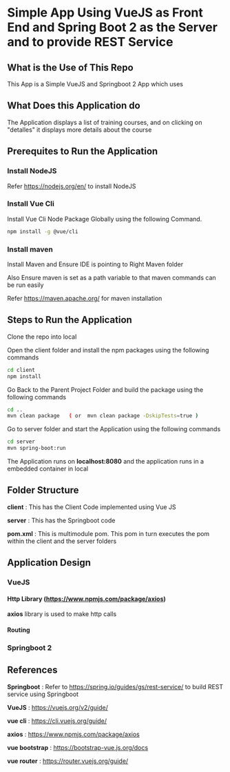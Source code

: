 # Simple App Using VueJS as Front End and Spring Boot 2 as the Server and to provide REST Service

## What is the Use of This Repo
This App is a Simple VueJS and Springboot 2 App which uses

## What Does this Application do

The Application displays a list of training courses, and on clicking on "detalles" it displays more details about the course

## Prerequites to Run the Application

### Install NodeJS 

Refer https://nodejs.org/en/ to install NodeJS

### Install Vue Cli 

Install Vue Cli Node Package Globally using the following Command.

```bash
npm install -g @vue/cli
```

### Install maven

Install Maven and Ensure IDE is pointing to Right Maven folder

Also Ensure maven is set as a path variable to that maven commands can be run easily

Refer https://maven.apache.org/ for maven installation

## Steps to Run the Application

Clone the repo into local

Open the client folder and install the npm packages using the following commands

```bash
cd client
npm install
```

Go Back to the Parent Project Folder and build the package using the following commands

```bash
cd ..
mvn clean package   ( or  mvn clean package -DskipTests=true )
```

Go to server folder and start the Application using the following commands

```bash
cd server
mvn spring-boot:run
```

The Application runs on **localhost:8080** and the application runs in a embedded container in local

## Folder Structure

**client** : This has the Client Code implemented using Vue JS

**server** : This has the Springboot code

**pom.xml** : This is multimodule pom. This pom in turn executes the pom within the client and the server folders

## Application Design

### VueJS

#### Http Library (https://www.npmjs.com/package/axios)

**axios** library is used to make http calls

#### Routing

### Springboot 2



## References

**Springboot** : Refer to https://spring.io/guides/gs/rest-service/ to build REST service using Springboot

**VueJS** : https://vuejs.org/v2/guide/

**vue cli** : https://cli.vuejs.org/guide/

**axios** : https://www.npmjs.com/package/axios

**vue bootstrap** : https://bootstrap-vue.js.org/docs

**vue router** : https://router.vuejs.org/guide/
